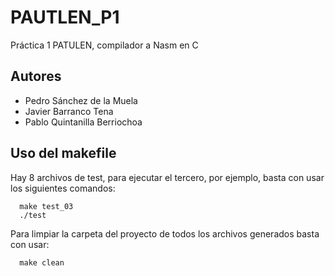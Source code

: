 # PAUTLEN_P1
Práctica 1 PATULEN, compilador a Nasm en C
## Autores
 - Pedro Sánchez de la Muela
 - Javier Barranco Tena
 - Pablo Quintanilla Berriochoa
## Uso del makefile
Hay 8 archivos de test, para ejecutar el tercero, por ejemplo, basta con usar los siguientes comandos:
```
  make test_03
  ./test
```
Para limpiar la carpeta del proyecto de todos los archivos generados basta con usar:
```
  make clean
```
